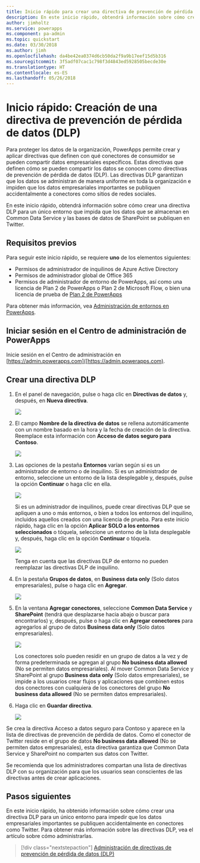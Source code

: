 ```yaml
---
title: Inicio rápido para crear una directiva de prevención de pérdida de datos (DLP) | Microsoft Docs
description: En este inicio rápido, obtendrá información sobre cómo crear una directiva de prevención de pérdida de datos (DLP) en PowerApps
author: jimholtz
ms.service: powerapps
ms.component: pa-admin
ms.topic: quickstart
ms.date: 03/30/2018
ms.author: jimh
ms.openlocfilehash: da4be42ea0374d6cb50da2f9a9b17eef15d5b316
ms.sourcegitcommit: 3f5adf07cac1c798f3d4843ed5928505becde30e
ms.translationtype: HT
ms.contentlocale: es-ES
ms.lasthandoff: 05/26/2018
---
```

# <a name="quickstart-create-a-data-loss-prevention-dlp-policy"></a>Inicio rápido: Creación de una directiva de prevención de pérdida de datos (DLP)
Para proteger los datos de la organización, PowerApps permite crear y aplicar directivas que definen con qué conectores de consumidor se pueden compartir datos empresariales específicos. Estas directivas que definen cómo se pueden compartir los datos se conocen como directivas de prevención de pérdida de datos (DLP). Las directivas DLP garantizan que los datos se administran de manera uniforme en toda la organización e impiden que los datos empresariales importantes se publiquen accidentalmente a conectores como sitios de redes sociales.

En este inicio rápido, obtendrá información sobre cómo crear una directiva DLP para un único entorno que impida que los datos que se almacenan en Common Data Service y las bases de datos de SharePoint se publiquen en Twitter.

## <a name="prerequisites"></a>Requisitos previos
Para seguir este inicio rápido, se requiere **uno** de los elementos siguientes:
* Permisos de administrador de inquilinos de Azure Active Directory
* Permisos de administrador global de Office 365
* Permisos de administrador de entorno de PowerApps, así como una licencia de Plan 2 de PowerApps o Plan 2 de Microsoft Flow, o bien una licencia de prueba de [Plan 2 de PowerApps](https://web.powerapps.com/signup?redirect=marketing&email=)

Para obtener más información, vea [Administración de entornos en PowerApps](environments-administration.md).

## <a name="sign-in-to-the-powerapps-admin-center"></a>Iniciar sesión en el Centro de administración de PowerApps
Inicie sesión en el Centro de administración en [https://admin.powerapps.com]([https://admin.powerapps.com).

## <a name="create-a-dlp-policy"></a>Crear una directiva DLP
1. En el panel de navegación, pulse o haga clic en **Directivas de datos** y, después, en **Nueva directiva**.

    ![](./media/create-dlp-policy/new-data-policy.png)
2. El campo **Nombre de la directiva de datos** se rellena automáticamente con un nombre basado en la hora y la fecha de creación de la directiva. Reemplace esta información con **Acceso de datos seguro para Contoso**.

    ![](./media/create-dlp-policy/policy-name.png)
3. Las opciones de la pestaña **Entornos** varían según si es un administrador de entorno o de inquilino. Si es un administrador de entorno, seleccione un entorno de la lista desplegable y, después, pulse la opción **Continuar** o haga clic en ella.

    ![](./media/create-dlp-policy/select-environment.png)

    Si es un administrador de inquilinos, puede crear directivas DLP que se apliquen a uno o más entornos, o bien a todos los entornos del inquilino, incluidos aquellos creados con una licencia de prueba. Para este inicio rápido, haga clic en la opción **Aplicar SOLO a los entornos seleccionados** o tóquela, seleccione un entorno de la lista desplegable y, después, haga clic en la opción **Continuar** o tóquela.

    ![](./media/create-dlp-policy/select-environment-tenant.png)

    Tenga en cuenta que las directivas DLP de entorno no pueden reemplazar las directivas DLP de inquilino.
4. En la pestaña **Grupos de datos**, en **Business data only** (Solo datos empresariales), pulse o haga clic en **Agregar**.

    ![](./media/create-dlp-policy/data-groups.png)
5. En la ventana **Agregar conectores**, seleccione **Common Data Service** y **SharePoint** (tendrá que desplazarse hacia abajo o buscar para encontrarlos) y, después, pulse o haga clic en **Agregar conectores** para agregarlos al grupo de datos **Business data only** (Solo datos empresariales).

    ![](./media/create-dlp-policy/add-connectors.png)

    Los conectores solo pueden residir en un grupo de datos a la vez y de forma predeterminada se agregan al grupo **No business data allowed** (No se permiten datos empresariales). Al mover Common Data Service y SharePoint al grupo **Business data only** (Solo datos empresariales), se impide a los usuarios crear flujos y aplicaciones que combinen estos dos conectores con cualquiera de los conectores del grupo **No business data allowed** (No se permiten datos empresariales).

6. Haga clic en **Guardar directiva**.

    ![](./media/create-dlp-policy/save-policy.png)

Se crea la directiva Acceso a datos seguro para Contoso y aparece en la lista de directivas de prevención de pérdida de datos. Como el conector de Twitter reside en el grupo de datos **No business data allowed** (No se permiten datos empresariales), esta directiva garantiza que Common Data Service y SharePoint no comparten sus datos con Twitter.

Se recomienda que los administradores compartan una lista de directivas DLP con su organización para que los usuarios sean conscientes de las directivas antes de crear aplicaciones.

## <a name="next-steps"></a>Pasos siguientes
En este inicio rápido, ha obtenido información sobre cómo crear una directiva DLP para un único entorno para impedir que los datos empresariales importantes se publiquen accidentalmente en conectores como Twitter. Para obtener más información sobre las directivas DLP, vea el artículo sobre cómo administrarlas.

> [!div class="nextstepaction"]
> [Administración de directivas de prevención de pérdida de datos (DLP)](prevent-data-loss.md)
